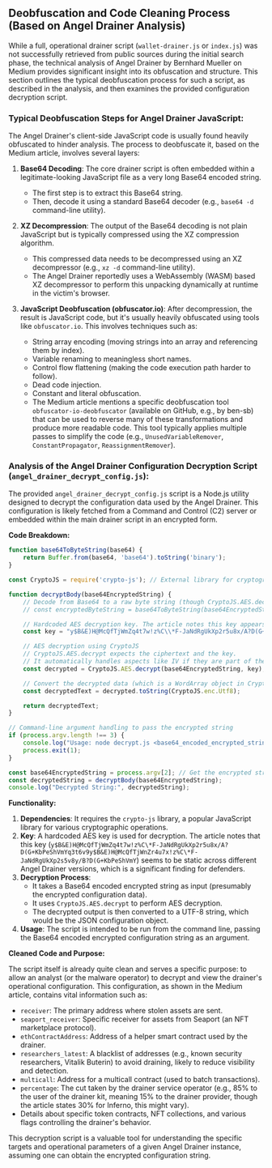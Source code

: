 ## Deobfuscation and Code Cleaning Process (Based on Angel Drainer Analysis)

While a full, operational drainer script (`wallet-drainer.js` or `index.js`) was not successfully retrieved from public sources during the initial search phase, the technical analysis of Angel Drainer by Bernhard Mueller on Medium provides significant insight into its obfuscation and structure. This section outlines the typical deobfuscation process for such a script, as described in the analysis, and then examines the provided configuration decryption script.

### Typical Deobfuscation Steps for Angel Drainer JavaScript:

The Angel Drainer's client-side JavaScript code is usually found heavily obfuscated to hinder analysis. The process to deobfuscate it, based on the Medium article, involves several layers:

1.  **Base64 Decoding**: The core drainer script is often embedded within a legitimate-looking JavaScript file as a very long Base64 encoded string.
    *   The first step is to extract this Base64 string.
    *   Then, decode it using a standard Base64 decoder (e.g., `base64 -d` command-line utility).

2.  **XZ Decompression**: The output of the Base64 decoding is not plain JavaScript but is typically compressed using the XZ compression algorithm.
    *   This compressed data needs to be decompressed using an XZ decompressor (e.g., `xz -d` command-line utility).
    *   The Angel Drainer reportedly uses a WebAssembly (WASM) based XZ decompressor to perform this unpacking dynamically at runtime in the victim's browser.

3.  **JavaScript Deobfuscation (obfuscator.io)**: After decompression, the result is JavaScript code, but it's usually heavily obfuscated using tools like `obfuscator.io`. This involves techniques such as:
    *   String array encoding (moving strings into an array and referencing them by index).
    *   Variable renaming to meaningless short names.
    *   Control flow flattening (making the code execution path harder to follow).
    *   Dead code injection.
    *   Constant and literal obfuscation.
    *   The Medium article mentions a specific deobfuscation tool `obfuscator-io-deobfuscator` (available on GitHub, e.g., by ben-sb) that can be used to reverse many of these transformations and produce more readable code. This tool typically applies multiple passes to simplify the code (e.g., `UnusedVariableRemover`, `ConstantPropagator`, `ReassignmentRemover`).

### Analysis of the Angel Drainer Configuration Decryption Script (`angel_drainer_decrypt_config.js`):

The provided `angel_drainer_decrypt_config.js` script is a Node.js utility designed to decrypt the configuration data used by the Angel Drainer. This configuration is likely fetched from a Command and Control (C2) server or embedded within the main drainer script in an encrypted form.

**Code Breakdown:**

```javascript
function base64ToByteString(base64) {
    return Buffer.from(base64, 'base64').toString('binary');
}

const CryptoJS = require('crypto-js'); // External library for cryptographic functions

function decryptBody(base64EncryptedString) {
    // Decode from Base64 to a raw byte string (though CryptoJS.AES.decrypt can often handle base64 directly)
    // const encryptedByteString = base64ToByteString(base64EncryptedString); // This line is commented out in the original snippet, likely not strictly needed if CryptoJS handles it.

    // Hardcoded AES decryption key. The article notes this key appears consistent across releases.
    const key = "y$B&E)H@McQfTjWmZq4t7w!z%C\\*F-JaNdRgUkXp2r5u8x/A?D(G+KbPeShVmYq3t6v9y$B&E)H@McQfTjWnZr4u7x!z%C\\*F-JaNdRgUkXp2s5v8y/B?D(G+KbPeShVmY";

    // AES decryption using CryptoJS
    // CryptoJS.AES.decrypt expects the ciphertext and the key.
    // It automatically handles aspects like IV if they are part of the standard OpenSSL-compatible format that CryptoJS uses by default.
    const decrypted = CryptoJS.AES.decrypt(base64EncryptedString, key);

    // Convert the decrypted data (which is a WordArray object in CryptoJS) to a UTF-8 string.
    const decryptedText = decrypted.toString(CryptoJS.enc.Utf8);

    return decryptedText;
}

// Command-line argument handling to pass the encrypted string
if (process.argv.length !== 3) {
    console.log("Usage: node decrypt.js <base64_encoded_encrypted_string>");
    process.exit(1);
}

const base64EncryptedString = process.argv[2]; // Get the encrypted string from command line
const decryptedString = decryptBody(base64EncryptedString);
console.log("Decrypted String:", decryptedString);
```

**Functionality:**

1.  **Dependencies**: It requires the `crypto-js` library, a popular JavaScript library for various cryptographic operations.
2.  **Key**: A hardcoded AES key is used for decryption. The article notes that this key (`y$B&E)H@McQfTjWmZq4t7w!z%C\*F-JaNdRgUkXp2r5u8x/A?D(G+KbPeShVmYq3t6v9y$B&E)H@McQfTjWnZr4u7x!z%C\*F-JaNdRgUkXp2s5v8y/B?D(G+KbPeShVmY`) seems to be static across different Angel Drainer versions, which is a significant finding for defenders.
3.  **Decryption Process**:
    *   It takes a Base64 encoded encrypted string as input (presumably the encrypted configuration data).
    *   It uses `CryptoJS.AES.decrypt` to perform AES decryption.
    *   The decrypted output is then converted to a UTF-8 string, which would be the JSON configuration object.
4.  **Usage**: The script is intended to be run from the command line, passing the Base64 encoded encrypted configuration string as an argument.

**Cleaned Code and Purpose:**

The script itself is already quite clean and serves a specific purpose: to allow an analyst (or the malware operator) to decrypt and view the drainer's operational configuration. This configuration, as shown in the Medium article, contains vital information such as:

*   `receiver`: The primary address where stolen assets are sent.
*   `seaport_receiver`: Specific receiver for assets from Seaport (an NFT marketplace protocol).
*   `ethContractAddress`: Address of a helper smart contract used by the drainer.
*   `researchers_latest`: A blacklist of addresses (e.g., known security researchers, Vitalik Buterin) to avoid draining, likely to reduce visibility and detection.
*   `multicall`: Address for a multicall contract (used to batch transactions).
*   `percentage`: The cut taken by the drainer service operator (e.g., 85% to the user of the drainer kit, meaning 15% to the drainer provider, though the article states 30% for Inferno, this might vary).
*   Details about specific token contracts, NFT collections, and various flags controlling the drainer's behavior.

This decryption script is a valuable tool for understanding the specific targets and operational parameters of a given Angel Drainer instance, assuming one can obtain the encrypted configuration string.
